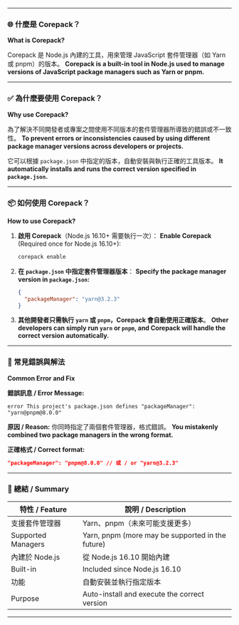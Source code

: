 
---

### 🌐 什麼是 Corepack？

**What is Corepack?**

Corepack 是 Node.js 內建的工具，用來管理 JavaScript 套件管理器（如 Yarn 或 pnpm）的版本。
**Corepack is a built-in tool in Node.js used to manage versions of JavaScript package managers such as Yarn or pnpm.**

---

### ✅ 為什麼要使用 Corepack？

**Why use Corepack?**

為了解決不同開發者或專案之間使用不同版本的套件管理器所導致的錯誤或不一致性。
**To prevent errors or inconsistencies caused by using different package manager versions across developers or projects.**

它可以根據 `package.json` 中指定的版本，自動安裝與執行正確的工具版本。
**It automatically installs and runs the correct version specified in `package.json`.**

---

### 📦 如何使用 Corepack？

**How to use Corepack?**

1. **啟用 Corepack**（Node.js 16.10+ 需要執行一次）：
   **Enable Corepack** (Required once for Node.js 16.10+):

   ```bash
   corepack enable
   ```

2. **在 `package.json` 中指定套件管理器版本**：
   **Specify the package manager version in `package.json`:**

   ```json
   {
     "packageManager": "yarn@3.2.3"
   }
   ```

3. **其他開發者只需執行 `yarn` 或 `pnpm`，Corepack 會自動使用正確版本**。
   **Other developers can simply run `yarn` or `pnpm`, and Corepack will handle the correct version automatically.**

---

### 🚨 常見錯誤與解法

**Common Error and Fix**

**錯誤訊息 / Error Message:**

```
error This project's package.json defines "packageManager": "yarn@pnpm@8.0.0"
```

**原因 / Reason:**
你同時指定了兩個套件管理器，格式錯誤。
**You mistakenly combined two package managers in the wrong format.**

**正確格式 / Correct format:**

```json
"packageManager": "pnpm@8.0.0" // 或 / or "yarn@3.2.3"
```

---

### 📝 總結 / Summary

| 特性 / Feature       | 說明 / Description                                 |
| ------------------ | ------------------------------------------------ |
| 支援套件管理器            | Yarn、pnpm（未來可能支援更多）                              |
| Supported Managers | Yarn, pnpm (more may be supported in the future) |
| 內建於 Node.js        | 從 Node.js 16.10 開始內建                             |
| Built-in           | Included since Node.js 16.10                     |
| 功能                 | 自動安裝並執行指定版本                                      |
| Purpose            | Auto-install and execute the correct version     |

---

